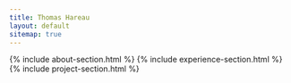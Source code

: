 ```yaml
---
title: Thomas Hareau
layout: default
sitemap: true
---
```


<div class="container">
    <div class="sections-wrapper">
        <div class="row">
            <div class="primary col-md-8 col-sm-12 col-xs-12">
                {% include about-section.html %} 
                {% include experience-section.html %}
                {% include project-section.html %} 
            </div><!--//primary-->
            <div class="secondary col-md-4 col-sm-12 col-xs-12">
                <!-- 
                 <aside class="info aside section">
                    <div class="section-inner">
                        <h2 class="heading sr-only">Basic Information</h2>
                        <div class="content">
                            <ul class="list-unstyled">
                                <li><i class="fa fa-map-marker"></i><span class="sr-only">Location:</span>France / Germany</li>
                                <li><i class="fa fa-envelope-o"></i><span class="sr-only">Email:</span><a href="mailto:thomas@hareau.eu">thomas@hareau.eu</a></li>
                                <li><i class="fa fa-link"></i><span class="sr-only">Website:</span><a href="#">http://www.website.com</a></li>
                            </ul>
                        </div> 
                    </div>
                </aside>

            -->                
        

            {% include skills-aside.html %}
            {% include education-aside.html %}
            {% include languages-aside.html %}
            {% include algorithm-aside.html %}
            </div><!--//secondary-->
    </div><!--//row-->
        </div>
</div><!--//masonry-->